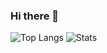 ### Hi there 👋

<!--
**ahmedabuamra/ahmedabuamra** is a ✨ _special_ ✨ repository because its `README.md` (this file) appears on your GitHub profile.

Here are some ideas to get you started:

- 🔭 I’m currently working on ...
- 🌱 I’m currently learning ...
- 👯 I’m looking to collaborate on ...
- 🤔 I’m looking for help with ...
- 💬 Ask me about ...
- 📫 How to reach me: ...
- 😄 Pronouns: ...
- ⚡ Fun fact: ...
-->

![Top Langs](https://github-readme-stats.vercel.app/api/top-langs/?username=ahmedabuamra&layout=compact)
![Stats](https://github-readme-stats.vercel.app/api?username=ahmedabuamra&count_private=true&show_icons=true)
